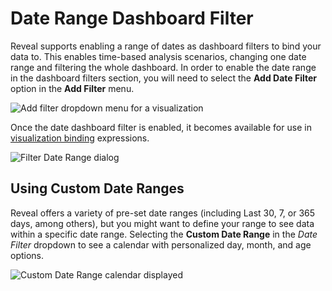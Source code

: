 # Date Range Dashboard Filter

Reveal supports enabling a range of dates as dashboard filters to bind
your data to. This enables time-based analysis scenarios, changing one
date range and filtering the whole dashboard. In order to enable the
date range in the dashboard filters section, you will need to select the
**Add Date Filter** option in the **Add Filter** menu.

<img src="images/add-new-dashboard-filter.png" alt="Add filter dropdown menu for a visualization" class="responsive-img"/>

Once the date dashboard filter is enabled, it becomes available for use
in [visualization binding](connecting-dashboard-filters-visualization.md)
expressions.

<img src="images/dashboard-filter-date-range-menu.png" alt="Filter Date Range dialog" class="responsive-img"/>

## Using Custom Date Ranges

Reveal offers a variety of pre-set date ranges (including Last 30, 7, or
365 days, among others), but you might want to define your range to see
data within a specific date range. Selecting the
**Custom Date Range** in the *Date Filter* dropdown to see a calendar with
personalized day, month, and age options.

<img src="images/reveal-custom-date-range.png" alt="Custom Date Range calendar displayed" class="responsive-img"/>
